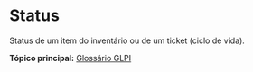 Status
======

Status de um item do inventário ou de um ticket (ciclo de vida).

**Tópico principal:** [Glossário GLPI](../../glpi/glossario.html)

